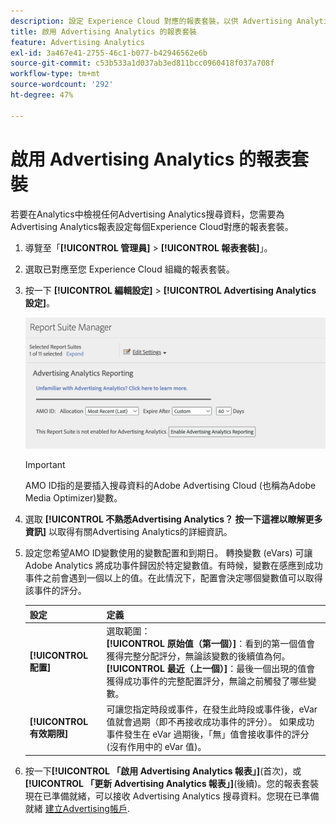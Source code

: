 ```yaml
---
description: 設定 Experience Cloud 對應的報表套裝，以供 Advertising Analytics 使用。
title: 啟用 Advertising Analytics 的報表套裝
feature: Advertising Analytics
exl-id: 3a467e41-2755-46c1-b077-b42946562e6b
source-git-commit: c53b533a1d037ab3ed811bcc0960418f037a708f
workflow-type: tm+mt
source-wordcount: '292'
ht-degree: 47%

---
```


# 啟用 Advertising Analytics 的報表套裝

若要在Analytics中檢視任何Advertising Analytics搜尋資料，您需要為Advertising Analytics報表設定每個Experience Cloud對應的報表套裝。

1. 導覽至「**[!UICONTROL 管理員]** > **[!UICONTROL 報表套裝]**」。

1. 選取已對應至您 Experience Cloud 組織的報表套裝。
1. 按一下 **[!UICONTROL 編輯設定]** > **[!UICONTROL Advertising Analytics 設定]**。

   ![報表](assets/aa-reporting.png)

   >[!IMPORTANT]
   >
   >AMO ID指的是要插入搜尋資料的Adobe Advertising Cloud (也稱為Adobe Media Optimizer)變數。

1. 選取 **[!UICONTROL 不熟悉Advertising Analytics？ 按一下這裡以瞭解更多資訊]** 以取得有關Advertising Analytics的詳細資訊。

1. 設定您希望AMO ID變數使用的變數配置和到期日。 轉換變數 (eVars) 可讓 Adobe Analytics 將成功事件歸因於特定變數值。有時候，變數在感應到成功事件之前會遇到一個以上的值。在此情況下，配置會決定哪個變數值可以取得該事件的評分。

   | 設定 | 定義 |
   |--- |--- |
   | **[!UICONTROL 配置]** | 選取範圍：<br/> **[!UICONTROL 原始值（第一個）]**：看到的第一個值會獲得完整分配評分，無論該變數的後續值為何。 <br/>**[!UICONTROL 最近（上一個）]**：最後一個出現的值會獲得成功事件的完整配置評分，無論之前觸發了哪些變數。 |
   | **[!UICONTROL 有效期限]** | 可讓您指定時段或事件，在發生此時段或事件後，eVar值就會過期（即不再接收成功事件的評分）。  如果成功事件發生在 eVar 過期後，「無」值會接收事件的評分 (沒有作用中的 eVar 值)。 |

1. 按一下&#x200B;**[!UICONTROL 「啟用 Advertising Analytics 報表」]**(首次)，或&#x200B;**[!UICONTROL 「更新 Advertising Analytics 報表」]**(後續)。您的報表套裝現在已準備就緒，可以接收 Advertising Analytics 搜尋資料。您現在已準備就緒 [建立Advertising帳戶](/help/integrate/c-advertising-analytics/c-adanalytics-workflow/aa-create-ad-account.md).
